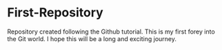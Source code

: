 # First-Repository
Repository created following the Github tutorial.
This is my first forey into the Git world. I hope this will be a long and exciting journey.
